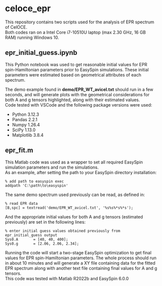# celoce_epr

This repository contains two scripts used for the analysis of EPR spectrum of CelOCE.    
Both codes ran on a Intel Core i7-10510U laptop (max 2.30 GHz, 16 GB RAM) running Windows 10.

## epr_initial_guess.ipynb

This Python notebook was used to get reasonable initial values for EPR spin-Hamiltonian parameters prior to EasySpin simulations. These initial parameters were estimated based on geometrical attributes of each spectrum. 

The demo example found in **demo/EPR_WT_avicel.txt** should run in a few seconds, and will generate plots with the geometrical considerations for both A and g tensors highlighted, along with their estimated values.    
Code tested with VSCode and the following package versions were used:

* Python 3.12.3    
* Pandas 2.2.1    
* Numpy 1.26.4           
* SciPy 1.13.0    
* Matplotlib 3.8.4    

## epr_fit.m

This Matlab code was used as a wrapper to set all required EasySpin simulation parameters and run the simulations.    
As an example, after setting the path to your EasySpin directory installation:

    % add path to easyspin exec    
    addpath 'C:\path\to\easyspin'

The same demo spectrum used previously can be read, as defined in:

    % read EPR data    
    [B,spc] = textread('demo/EPR_WT_avicel.txt', '%s%s%*s%*s');

And the appropriate initial values for both A and g tensors (estimated previously) are set in the following lines:

    % enter initial guess values obtained previously from epr_initial_guess output    
    Sys0.A       = [40, 40, 400];    
    Sys0.g       = [2.06, 2.06, 2.34];    

Running the code will start a two-stage EasySpin optimization to get final values for EPR spin-Hamiltonian parameters. The whole process should run in about 10 minutes and will generate a XY file containing data for the fitted EPR spectrum along with another text file containing final values for A and g tensors.    
This code was tested with Matlab R2022b and EasySpin 6.0.0
